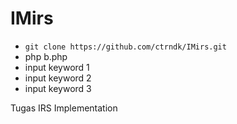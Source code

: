 # IMirs
- ```git clone https://github.com/ctrndk/IMirs.git```
- php b.php
- input keyword 1
- input keyword 2
- input keyword 3

Tugas IRS Implementation
